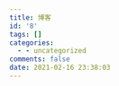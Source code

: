 ```yaml
---
title: 博客
id: '8'
tags: []
categories:
  - - uncategorized
comments: false
date: 2021-02-16 23:38:03
---
```

